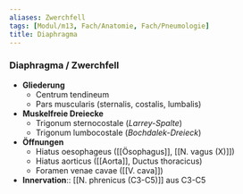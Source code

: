 ```yaml
---
aliases: Zwerchfell
tags: [Modul/m13, Fach/Anatomie, Fach/Pneumologie]
title: Diaphragma
---
```

### Diaphragma / Zwerchfell
- **Gliederung**
	- Centrum tendineum
	- Pars muscularis (sternalis, costalis, lumbalis)
- **Muskelfreie Dreiecke**
	- Trigonum sternocostale (*Larrey-Spalte*)
	- Trigonum lumbocostale (*Bochdalek-Dreieck*)
- **Öffnungen**
	- Hiatus oesophageus ([[Ösophagus]], [[N. vagus (X)]])
	- Hiatus aorticus ([[Aorta]], Ductus thoracicus)
	- Foramen venae cavae ([[V. cava]])
- **Innervation**:: [[N. phrenicus (C3-C5)]] aus C3-C5